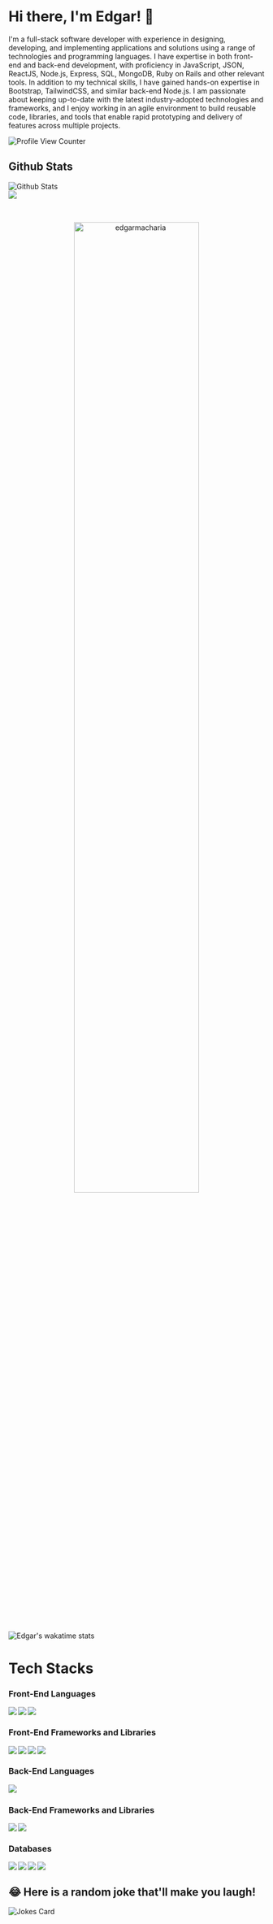 # Hi there, I'm Edgar! 👋


I'm a full-stack software developer with experience in designing, developing, and implementing applications and solutions using a range of technologies and programming languages. I have expertise in both front-end and back-end development, with proficiency in JavaScript, JSON, ReactJS, Node.js, Express, SQL, MongoDB, Ruby on Rails and other relevant tools.
In addition to my technical skills, I have gained hands-on expertise in Bootstrap, TailwindCSS, and similar back-end Node.js. I am passionate about keeping up-to-date with the latest industry-adopted technologies and frameworks, and I enjoy working in an agile environment to build reusable code, libraries, and tools that enable rapid prototyping and delivery of features across multiple projects.

![Profile View Counter](https://komarev.com/ghpvc/?username=EdgarMacharia)

## Github Stats


<img  src="https://github-readme-stats.vercel.app/api?username=Edgar-Macharia&theme=radical&show_icons=true" alt="Github Stats"/>

<br>

<a href="https://readme-stats-cfgj2cxdy.vercel.app/api?username=EdgarMacharia&count_private=true&show_icons=true&theme=cobalt">
  <img  align="left" src = "https://github-readme-streak-stats.herokuapp.com/?user=Edgar-Macharia&theme=gotham">
</a>

<br>  <br/>


<p align="center"><img width="70%" src="http://github-profile-summary-cards.vercel.app/api/cards/profile-details?username=Edgar-Macharia&theme=algolia" alt="edgarmacharia" /></p>

<br/>

![Edgar's wakatime stats](https://github-readme-stats.vercel.app/api/wakatime?username=EdgarMacharia&theme=gotham&layout=compact)
<br/>

# Tech Stacks

### Front-End Languages 

<img src= "https://img.shields.io/badge/html5-%23E34F26.svg?style=for-the-badge&logo=html5&logoColor=white" align="left" />
<img src= "https://img.shields.io/badge/css3-%231572B6.svg?style=for-the-badge&logo=css3&logoColor=white" align="left"/>
<img src="https://img.shields.io/badge/javascript-%23323330.svg?style=for-the-badge&logo=javascript&logoColor=%23F7DF1E" align="left"/> <br/>

### Front-End Frameworks and Libraries

<img src="https://img.shields.io/badge/tailwindcss-%2338B2AC.svg?style=for-the-badge&logo=tailwindcss&logoColor=white" align="left"/>
<img src="https://img.shields.io/badge/bootstrap-%23563D7C.svg?style=for-the-badge&logo=bootstrap&logoColor=white" align="left"/>
<img src="https://img.shields.io/badge/react-%2320232a.svg?style=for-the-badge&logo=react&logoColor=%2361DAFB" align="left"/>
<img src="https://img.shields.io/badge/jquery-%230769AD.svg?style=for-the-badge&logo=jquery&logoColor=white" align="left"/> <br/>

### Back-End Languages
<img src = "https://img.shields.io/badge/ruby-%23CC342D.svg?style=for-the-badge&logo=ruby&logoColor=white" align = "left"/> <br/>

### Back-End Frameworks and Libraries
<img src = "https://img.shields.io/badge/rails-%23CC0000.svg?style=for-the-badge&logo=ruby-on-rails&logoColor=white" align = "left"/>
<img src = "https://img.shields.io/badge/node.js-6DA55F?style=for-the-badge&logo=node.js&logoColor=white" align = "left"/> <br/>

### Databases

<img src="https://img.shields.io/badge/Firebase-039BE5?style=for-the-badge&logo=Firebase&logoColor=white" align="left"/>
<img src="https://img.shields.io/badge/mysql-%2300f.svg?style=for-the-badge&logo=mysql&logoColor=white" align= "left" />
<img src="https://img.shields.io/badge/sqlite-%2307405e.svg?style=for-the-badge&logo=sqlite&logoColor=white" align = "left" />
<img src="https://img.shields.io/badge/MongoDB-47A248?style=for-the-badge&logo=mongodb&logoColor=white" align="left"/> <br/>


## 😂 Here is a random joke that'll make you laugh!
![Jokes Card](https://readme-jokes.vercel.app/api)
